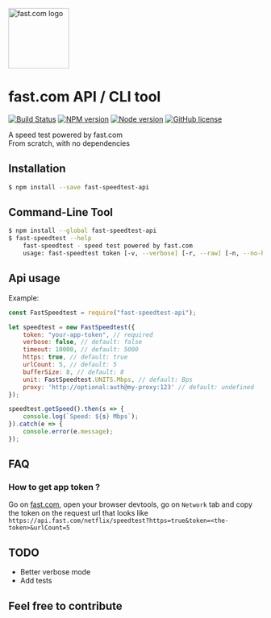 <a href="https://fast.com"><img src="https://fast.com/assets/new-logo-vert-37861c.svg" alt="fast.com logo" height="120px" /></a>

# fast.com API / CLI tool
[![Build Status](https://travis-ci.org/branchard/fast-speedtest-api.svg?branch=master)](https://travis-ci.org/branchard/fast-speedtest-api)
[![NPM version](https://img.shields.io/npm/v/fast-speedtest-api.svg?colorB=0a7bbb)](https://www.npmjs.com/package/fast-speedtest-api)
[![Node version](https://img.shields.io/node/v/fast-speedtest-api.svg)](https://nodejs.org)
[![GitHub license](https://img.shields.io/github/license/branchard/fast-speedtest-api.svg?colorB=0a7bbb)](https://github.com/branchard/fast-speedtest-api/blob/master/LICENSE)

A speed test powered by fast.com  
From scratch, with no dependencies

## Installation
```bash
$ npm install --save fast-speedtest-api
```

## Command-Line Tool
```bash
$ npm install --global fast-speedtest-api
$ fast-speedtest --help
    fast-speedtest - speed test powered by fast.com
    usage: fast-speedtest token [-v, --verbose] [-r, --raw] [-n, --no-https] [-t, --timeout timeout] [-c, --count url-count] [-b, --buffer buffer-size] [-u, --unit output-unit]
```

## Api usage
Example:
```js
const FastSpeedtest = require("fast-speedtest-api");

let speedtest = new FastSpeedtest({
    token: "your-app-token", // required
    verbose: false, // default: false
    timeout: 10000, // default: 5000
    https: true, // default: true
    urlCount: 5, // default: 5
    bufferSize: 8, // default: 8
    unit: FastSpeedtest.UNITS.Mbps, // default: Bps
    proxy: 'http://optional:auth@my-proxy:123' // default: undefined
});

speedtest.getSpeed().then(s => {
    console.log(`Speed: ${s} Mbps`);
}).catch(e => {
    console.error(e.message);
});
```

## FAQ
### How to get app token ?
Go on [fast.com](https://fast.com/), open your browser devtools, go on `Network` tab and copy the token on the request url that looks like `https://api.fast.com/netflix/speedtest?https=true&token=<the-token>&urlCount=5`

## TODO
- Better verbose mode
- Add tests

## Feel free to contribute
